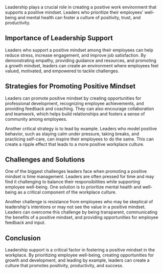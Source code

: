 
Leadership plays a crucial role in creating a positive work environment that supports a positive mindset. Leaders who prioritize their employees' well-being and mental health can foster a culture of positivity, trust, and productivity.

Importance of Leadership Support
--------------------------------

Leaders who support a positive mindset among their employees can help reduce stress, increase engagement, and improve job satisfaction. By demonstrating empathy, providing guidance and resources, and promoting a growth mindset, leaders can create an environment where employees feel valued, motivated, and empowered to tackle challenges.

Strategies for Promoting Positive Mindset
-----------------------------------------

Leaders can promote positive mindset by creating opportunities for professional development, recognizing employee achievements, and providing feedback and coaching. They can also encourage collaboration and teamwork, which helps build relationships and fosters a sense of community among employees.

Another critical strategy is to lead by example. Leaders who model positive behavior, such as staying calm under pressure, taking breaks, and practicing self-care, can inspire their employees to do the same. This can create a ripple effect that leads to a more positive workplace culture.

Challenges and Solutions
------------------------

One of the biggest challenges leaders face when promoting a positive mindset is time management. Leaders are often pressed for time and may find it challenging to balance their responsibilities while supporting employee well-being. One solution is to prioritize mental health and well-being as a critical component of the workplace culture.

Another challenge is resistance from employees who may be skeptical of leadership's intentions or may not see the value in a positive mindset. Leaders can overcome this challenge by being transparent, communicating the benefits of a positive mindset, and providing opportunities for employee feedback and input.

Conclusion
----------

Leadership support is a critical factor in fostering a positive mindset in the workplace. By prioritizing employee well-being, creating opportunities for growth and development, and leading by example, leaders can create a culture that promotes positivity, productivity, and success.
